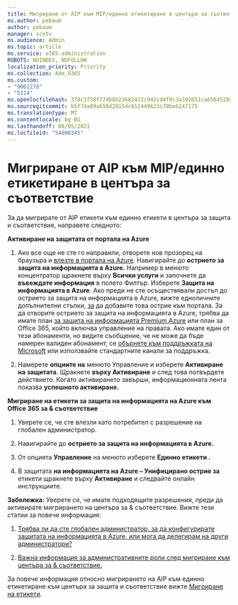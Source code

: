 ```yaml
---
title: Мигриране от AIP към MIP/единно етикетиране в центъра за съответствие
ms.author: pebaum
author: pebaum
manager: scotv
ms.audience: Admin
ms.topic: article
ms.service: o365-administration
ROBOTS: NOINDEX, NOFOLLOW
localization_priority: Priority
ms.collection: Adm_O365
ms.custom:
- "9002278"
- "5114"
ms.openlocfilehash: 378c3f58f77db8b23682432c942cd4f9c3a392651ca6564528a635724ad66a25
ms.sourcegitcommit: b5f7da89a650d2915dc652449623c78be6247175
ms.translationtype: MT
ms.contentlocale: bg-BG
ms.lasthandoff: 08/05/2021
ms.locfileid: "54000345"
---
```

# <a name="migration-from-aip-to-mipunified-labeling-in-the-compliance-center"></a>Мигриране от AIP към MIP/единно етикетиране в центъра за съответствие

За да мигрирате от AIP етикети към единно етикети в центъра за защита и съответствие, направете следното:

**Активиране на защитата от портала на Azure**

1. Ако все още не сте го направили, отворете нов прозорец на браузъра и [влезте в портала на Azure](https://docs.microsoft.com/azure/information-protection/deploy-use/configure-policy#signing-in-to-the-azure-portal). Навигирайте до **острието за защита на информацията в Azure.** Например в менюто концентратор щракнете върху **Всички услуги** и започнете да **въвеждате информация** в полето Филтър. Изберете **Защита на информацията в Azure**. Ако преди не сте осъществявали достъп до острието за защита на информацията в Azure, вижте едноличните допълнителни стъпки, [за](https://docs.microsoft.com/azure/information-protection/deploy-use/configure-policy#to-access-the-azure-information-protection-blade-for-the-first-time) да добавите това острие към портала. За да отворите острието за защита на информацията в Azure, трябва да имате план [за защита на информацията Premium Azure](https://www.microsoft.com/cloud-platform/azure-information-protection-pricing) или план за Office 365, който включва управление на правата. Ако имате един от тези абонаменти, но видите съобщение, че не може да бъде намерен валиден абонамент, се [обърнете към поддръжката на Microsoft](https://docs.microsoft.com/azure/information-protection/get-started/information-support#to-contact-microsoft-support) или използвайте стандартните канали за поддръжка.

2. Намерете **опциите на** менюто Управление и изберете **Активиране на защитата**. Щракнете **върху Активиране** и след това потвърдете действието. Когато активирането завърши, информационната лента показва **успешното активиране.**

**Мигриране на етикети за защита на информацията на Azure към Office 365 за & съответствие**

1. Уверете се, че сте влезли като потребител с разрешение на глобален администратор.

2. Навигирайте до **острието за защита на информацията в Azure.**

3. От опцията **Управление** на менюто изберете **Единно етикети .**

4. В защитата **на информацията на Azure – Унифицирано острие за** етикети щракнете върху **Активиране** и следвайте онлайн инструкциите.

**Забележка:** Уверете се, че имате подходящите разрешения, преди да активирате мигрирането на центъра за & съответствие. Вижте тези статии за повече информация:

1. [Трябва ли да сте глобален администратор, за да конфигурирате защитата на информацията в Azure, или мога да делегирам на други администратори?](https://docs.microsoft.com/azure/information-protection/faqs#do-you-need-to-be-a-global-admin-to-configure-azure-information-protection-or-can-i-delegate-to-other-administrators)

2. [Важна информация за административните роли след мигриране към центъра за & съответствие.](https://docs.microsoft.com/azure/information-protection/configure-policy-migrate-labels#important-information-about-administrative-roles)

За повече информация относно мигрирането на AIP към единно етикетиране към центъра за защита и съответствие вижте [Мигриране на етикети](https://docs.microsoft.com/azure/information-protection/configure-policy-migrate-labels).
